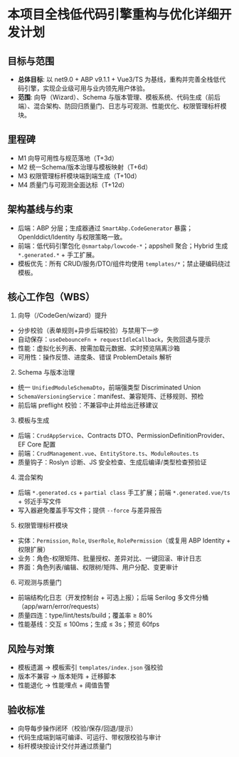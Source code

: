 # 本项目全栈低代码引擎重构与优化详细开发计划

## 目标与范围
- **总体目标**: 以 net9.0 + ABP v9.1.1 + Vue3/TS 为基线，重构并完善全栈低代码引擎，实现企业级可用与业内领先用户体验。
- **范围**: 向导（Wizard）、Schema 与版本管理、模板系统、代码生成（前后端）、混合架构、防回归质量门、日志与可观测、性能优化、权限管理标杆模块。

## 里程碑
- M1 向导可用性与规范落地（T+3d）
- M2 统一Schema/版本治理与模板映射（T+6d）
- M3 权限管理标杆模块端到端生成（T+10d）
- M4 质量门与可观测全面达标（T+12d）

## 架构基线与约束
- 后端：ABP 分层；生成器通过 `SmartAbp.CodeGenerator` 暴露；OpenIddict/Identity 与权限策略一致。
- 前端：低代码引擎包化 `@smartabp/lowcode-*`；appshell 聚合；Hybrid 生成 `*.generated.*` + 手工扩展。
- 模板优先：所有 CRUD/服务/DTO/组件均使用 `templates/*`；禁止硬编码绕过模板。

## 核心工作包（WBS）
1) 向导（/CodeGen/wizard）提升
- 分步校验（表单规则+异步后端校验）与禁用下一步
- 自动保存：`useDebounceFn + requestIdleCallback`，失败回退与提示
- 性能：虚拟化长列表、按需加载元数据、实时预览隔离沙箱
- 可用性：操作反馈、进度条、错误 ProblemDetails 解析

2) Schema 与版本治理
- 统一 `UnifiedModuleSchemaDto`，前端强类型 Discriminated Union
- `SchemaVersioningService`：manifest、兼容矩阵、迁移规则、预检
- 前后端 preflight 校验：不兼容中止并给出迁移建议

3) 模板与生成
- 后端：`CrudAppService`、Contracts DTO、PermissionDefinitionProvider、EF Core 配置
- 前端：`CrudManagement.vue`、`EntityStore.ts`、`ModuleRoutes.ts`
- 质量钩子：Roslyn 诊断、JS 安全检查、生成后编译/类型检查预验证

4) 混合架构
- 后端 `*.generated.cs` + `partial class` 手工扩展；前端 `*.generated.vue/ts` + 邻近手写文件
- 写入器避免覆盖手写文件；提供 `--force` 与差异报告

5) 权限管理标杆模块
- 实体：`Permission`, `Role`, `UserRole`, `RolePermission`（或复用 ABP Identity + 权限扩展）
- 业务：角色-权限矩阵、批量授权、差异对比、一键回滚、审计日志
- 界面：角色列表/编辑、权限树/矩阵、用户分配、变更审计

6) 可观测与质量门
- 前端结构化日志（开发控制台 + 可选上报）；后端 Serilog 多文件分桶（app/warn/error/requests）
- 质量四连：type/lint/tests/build；覆盖率 ≥ 80%
- 性能基线：交互 ≤ 100ms；生成 ≤ 3s；预览 60fps

## 风险与对策
- 模板遗漏 → 模板索引 `templates/index.json` 强校验
- 版本不兼容 → 版本矩阵 + 迁移脚本
- 性能退化 → 性能埋点 + 阈值告警

## 验收标准
- 向导每步操作闭环（校验/保存/回退/提示）
- 代码生成端到端可编译、可运行、带权限校验与审计
- 标杆模块按设计交付并通过质量门
